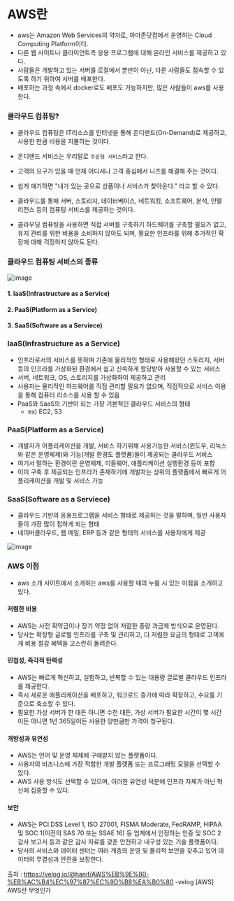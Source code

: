 <h1> AWS란 </h1>

- aws는 Amazon Web Services의 약자로, 아마존닷컴에서 운영하는 Cloud Computing Platform이다.
- 다른 웹 사이트나 클라이언트측 응용 프로그램에 대해 온라인 서비스를 제공하고 있다.
- 사람들은 개발하고 있는 서버를 로컬에서 뿐만이 아닌, 다른 사람들도 접속할 수 있도록 하기 위하여 서버를 배포한다.
- 배포하는 과정 속에서 docker로도 배포도 가능하지만, 많은 사람들이 aws를 사용한다.

<h3> 클라우드 컴퓨팅? </h3>

- 클라우드 컴퓨팅은 IT리소스를 인터넷을 통해 온디맨드(On-Demand)로 제공하고, 사용한 만큼 비용을 지불하는 것이다.

- 온디맨드 서비스는 우리말로 `주문형 서비스`라고 한다.
- 고객의 요구가 있을 때 언제 어디서나 고객 중심에서 니즈를 해결해 주는 것이다.
- 쉽게 얘기하면 "내가 있는 곳으로 상품이나 서비스가 찾아온다." 라고 할 수 있다.

- 클라우드를 통해 서버, 스토리지, 데이터베이스, 네트워킹, 소프트웨어, 분석, 인텔리전스 등의 컴퓨팅 서비스를 제공하는 것이다.
- 클라우딩 컴퓨팅을 사용하면 직접 서버를 구축하기 하드웨어를 구축할 필요가 없고, 유지 관리를 위한 비용을 소비하지 않아도 되며, 필요한 인프라를 위해 추가적인 확장에 대해 걱정하지 않아도 된다.

<h3> 클라우드 컴퓨팅 서비스의 종류 </h3>

![image](https://user-images.githubusercontent.com/74536458/200776227-1a2af36e-a774-43cb-a211-b365644b135b.png)


<h4>1. IaaS(Infrastructure as a Service)</h4>

<h4>2. PaaS(Platform as a Service)</h4>

<h4>3. SaaS(Software as a Serviece)</h4>

<h3> IaaS(Infrastructure as a Service) </h3>

- 인프라로서의 서비스를 뜻하며 기존에 물리적인 형태로 사용해왔던 스토리지, 서버 등의 인프라를 가상화된 환경에서 쉽고 신속하게 할당받아 사용할 수 있는 서비스
- 서버, 네트워크, OS, 스토리지를 가상화하여 제공하고 관리
- 사용자는 물리적인 하드웨어를 직접 관리할 필요가 없으며, 직접적으로 서비스 이용을 통해 컴퓨터 리소스를 사용 할 수 있음
- PaaS와 SaaS의 기반이 되는 가장 기본적인 클라우드 서비스의 형태
  - ex) EC2, S3
 
<h3> PaaS(Platform as a Service) </h3>

- 개발자가 어플리케이션을 개발, 서비스 하기위해 사용가능한 서비스(윈도우, 리눅스와 같은 운영체제)와 기능(개발 환경도 플랫폼)들이 제공되는 클라우드 서비스
- 여기서 말하는 환경이란 운영체제, 미들웨어, 애플리케이션 실행환경 등이 포함
- 이미 구축 후 제공되는 인프라가 존재하기에 개발자는 상위의 플랫폼에서 빠르게 어플리케이션을 개발 및 서비스 가능

<h3> SaaS(Software as a Serviece) </h3>

- 클라우드 기반의 응용프로그램을 서비스 형태로 제공하는 것을 말하며, 일반 사용자들이 가장 많이 접하게 되는 형태
- 네이버클라우드, 웹 메일, ERP 등과 같은 형태의 서비스를 사용자에게 제공

![image](https://user-images.githubusercontent.com/74536458/200776248-ab33a05b-e43c-4ca5-9b9b-09dee7a9a421.png)


<h3> AWS 이점 </h3>

- aws 소개 사이트에서 소개하는 aws를 사용할 때의 누를 시 있는 이점을 소개하고 있다.

<h4> 저렴한 비용 </h4>

- AWS는 사전 확약금이나 장기 약정 없이 저렴한 종량 과금제 방식으로 운영된다.
- 당사는 확장형 글로벌 인프라를 구축 및 관리하고, 더 저렴한 요금의 형태로 고객에게 비용 절감 혜택을 고스란히 돌려준다.

<h4> 민첩성, 즉각적 탄력성 </h4>

- AWS는 빠르게 혁신하고, 실험하고, 반복할 수 있는 대용량 글로벌 클라우드 인프라를 제공한다.
- 즉시 새로운 애플리케이션을 배포하고, 워크로드 증가에 따라 확장하고, 수요를 기준으로 축소할 수 있다.
- 필요한 가상 서버가 한 대든 아니면 수천 대든, 가상 서버가 필요한 시간이 몇 시간이든 아니면 1년 365일이든 사용한 양만큼만 가격이 청구된다.

<h4> 개방성과 유연성 </h4>

- AWS는 언어 및 운영 체제에 구애받지 않는 플랫폼이다.
- 사용자의 비즈니스에 가장 적합한 개발 플랫폼 또는 프로그래밍 모델을 선택할 수 있다.
- AWS 사용 방식도 선택할 수 있으며, 이러한 유연성 덕분에 인프라 자체가 아닌 혁신에 집중할 수 있다.

<h4> 보안 </h4>

- AWS는 PCI DSS Level 1, ISO 27001, FISMA Moderate, FedRAMP, HIPAA 및 SOC 1(이전의 SAS 70 또는 SSAE 16) 등 업계에서 인정하는 인증 및 SOC 2 감사 보고서 등과 같은 감사 자료를 갖춘 안전하고 내구성 있는 기술 플랫폼이다.
- 당사의 서비스와 데이터 센터는 여러 계층의 운영 및 물리적 보안을 갖추고 있어 데이터의 무결성과 안전을 보장한다.


출처 : https://velog.io/@hanif/AWS%EB%9E%80-%EB%AC%B4%EC%97%87%EC%9D%B8%EA%B0%80 -velog [AWS] AWS란 무엇인가
